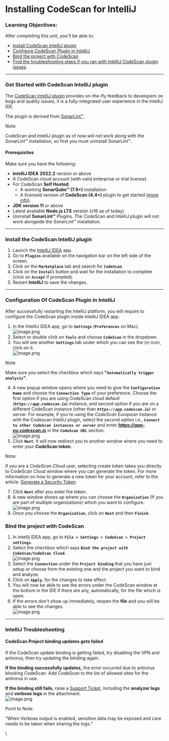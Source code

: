 # Installing CodeScan for IntelliJ

### Learning Objectives: <a href="#learning-objectives" id="learning-objectives"></a>

After completing this unit, you'll be able to:

* [Install CodeScan IntelliJ plugin](https://knowledgebase.autorabit.com/codescan/docs/installing-codescan-for-intellij#install-the-codescan-intellij-plugin)
* [Configure CodeScan Plugin in IntelliJ](https://knowledgebase.autorabit.com/codescan/docs/installing-codescan-for-intellij#configuration-of-codescan-plugin-in-intellij)
* [Bind the project with CodeScan](https://knowledgebase.autorabit.com/codescan/docs/installing-codescan-for-intellij#bind-the-project-with-codescan)
* [Find the troubleshooting steps if you ran with IntelliJ CodeScan plugin issues](https://knowledgebase.autorabit.com/codescan/docs/installing-codescan-for-intellij#intellij-troubleshooting).

***

### Get Started with CodeScan IntelliJ plugin <a href="#get-started-with-codescan-intellij-plugin" id="get-started-with-codescan-intellij-plugin"></a>

The [CodeScan IntelliJ plugin](https://www.codescan.io/products/editor-plugins/) provides on-the-fly feedback to developers on bugs and quality issues, it is a fully-integrated user experience in the IntelliJ IDE.

The plugin is derived from [SonarLint™](https://www.sonarlint.org/).

Note:

CodeScan and IntelliJ plugin as of now will not work along with the SonarLint™ installation, so first you must uninstall SonarLint™.

#### Prerequisites <a href="#prerequisites" id="prerequisites"></a>

Make sure you have the following:

* **IntelliJ IDEA** **2022.2** version or above
* A CodeScan cloud account (with valid enterprise or trial license).
* For CodeScan **Self Hosted**:
  * A working **SonarQube™ (7.9+)** installation
  * A licensed version of **CodeScan (4.4+)** plugin to get started ([more info](https://knowledgebase.autorabit.com/codescan/docs/what-is-a-codescan-license-key)).
* **JDK version 11** or above
* Latest available **Node.js LTS** version (v16 as of today)
* Uninstall **SonarLint™** Plugins. The CodeScan and IntelliJ plugin will not work alongside the SonarLint™ installation.

***

### Install the CodeScan IntelliJ plugin <a href="#install-the-codescan-intellij-plugin" id="install-the-codescan-intellij-plugin"></a>

1. Launch the [IntelliJ IDEA](https://www.jetbrains.com/idea/download/#section=windows) app.
2. Go to **`Plugins`** available on the navigation bar on the left side of the screen.
3. Click on the **`Marketplace`** tab and search for **`CodeScan`**.
4. Click on the **`Install`** button and wait for the installation to complete (click on **`Accept`** if prompted).
5. Restart **IntelliJ** to save the changes.

***

### Configuration Of CodeScan Plugin in IntelliJ <a href="#configuration-of-codescan-plugin-in-intellij" id="configuration-of-codescan-plugin-in-intellij"></a>

After successfully restarting the IntelliJ platform, you will require to configure the CodeScan plugin inside IntelliJ IDEA app.

1. In the IntelliJ IDEA app, go to **`Settings`** (**`Preferences`** on Mac).\
   ![image.png](https://cdn.document360.io/8711f4e7-c040-4616-aac9-d947f87e4619/Images/Documentation/image\(299\).png)
2. Select or double click on **`Tools`** and choose **`CodeScan`** in the dropdown.
3. You will see another **`Settings`** tab under which you can see the (**`+`**) icon, click on it.\
   ![image.png](https://cdn.document360.io/8711f4e7-c040-4616-aac9-d947f87e4619/Images/Documentation/image\(300\).png)

Note:

Make sure you select the checkbox which says **"`Automatically trigger analysis`"**.

4. A new popup window opens where you need to give the **`Configuration Name`** and choose the **`Connection Type`** of your preference. Choose the first option if you are using CodeScan cloud default (_**`https://app.codescan.io`**_) instance, and second option if you are on a different CodeScan instance (other than _**`https://app.codescan.io`**_) or server. For example, if you're using the _CodeScan European_ instance with the Codescan IntelliJ plugin, select the second option i.e., **`Connect to other CodeScan instances or server`** and enter _**https://app-eu.codescan.io**_ in the **`CodeScan URL`** section.\
   ![image.png](https://cdn.document360.io/8711f4e7-c040-4616-aac9-d947f87e4619/Images/Documentation/image-8ITTD0UQ.png)
5. Click **`Next`**. It will now redirect you to another window where you need to enter your **CodeScan token**.

Note:

If you are a _CodeScan Cloud_ user, selecting create token takes you directly to CodeScan Cloud window where you can generate the token. For more information on how to generate a new token for your account, refer to the article: [Generate a Security Token](https://knowledgebase.autorabit.com/codescan/docs/generate-a-security-token)

7. Click **`Next`** after you enter the token.
8. A new window shows up where you can choose the **`Organization`** (If you are part of multiple organizations) which you want to configure.\
   ![image.png](https://cdn.document360.io/8711f4e7-c040-4616-aac9-d947f87e4619/Images/Documentation/image\(302\).png)
9. Once you choose the **`Organization`**, click on **`Next`** and then **`Finish`**.

### Bind the project with CodeScan <a href="#bind-the-project-with-codescan" id="bind-the-project-with-codescan"></a>

1. In Intellij IDEA app, go to **`File > Settings > CodeScan > Project settings`**.
2. Select the checkbox which says **`Bind the project with CodeScan/CodeScan Cloud`**.\
   ![image.png](https://cdn.document360.io/8711f4e7-c040-4616-aac9-d947f87e4619/Images/Documentation/image\(303\).png)
3. Select the **`Connection`** under the **`Project binding`** that you have just setup or choose from the existing one and the project you want to bind and analyze.
4. Click on **`Apply`**, for the changes to take effect.
5. You will now be able to see the errors under the CodeScan window at the bottom in the IDE if there are any, automatically, for the file which is open.
6. If the errors don't show up immediately, reopen the **file** and you will be able to see the changes.\
   ![image.png](https://cdn.document360.io/8711f4e7-c040-4616-aac9-d947f87e4619/Images/Documentation/image\(304\).png)

***

### IntelliJ Troubleshooting <a href="#intellij-troubleshooting" id="intellij-troubleshooting"></a>

#### CodeScan Project binding updates gets failed <a href="#codescan-project-binding-updates-gets-failed" id="codescan-project-binding-updates-gets-failed"></a>

If the CodeScan update binding is getting failed, try disabling the VPN and antivirus, then try updating the binding again.

**If the binding successfully updates,** the error occurred due to antivirus blocking CodeScan. Add CodeScan to the list of allowed sites for the antivirus in use.

**If the binding still fails**, raise a [Support Ticket](https://support.autorabit.com/portal/en/home), including the **analyzer logs** and **verbose logs** in the attachment.\
![image.png](https://cdn.document360.io/8711f4e7-c040-4616-aac9-d947f87e4619/Images/Documentation/image-RE14V01U.png)

Point to Note:

“When Verbose output is enabled, sensitive data may be exposed and care needs to be taken when sharing the logs.”

\
